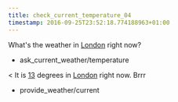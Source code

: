 ```yaml
---
title: check_current_temperature_04
timestamp: 2016-09-25T23:52:18.774188963+01:00
---
```


What's the weather in [London](city) right now?
* ask_current_weather/temperature

< It is [13](temperature) degrees in [London](city) right now. Brrr
* provide_weather/current
